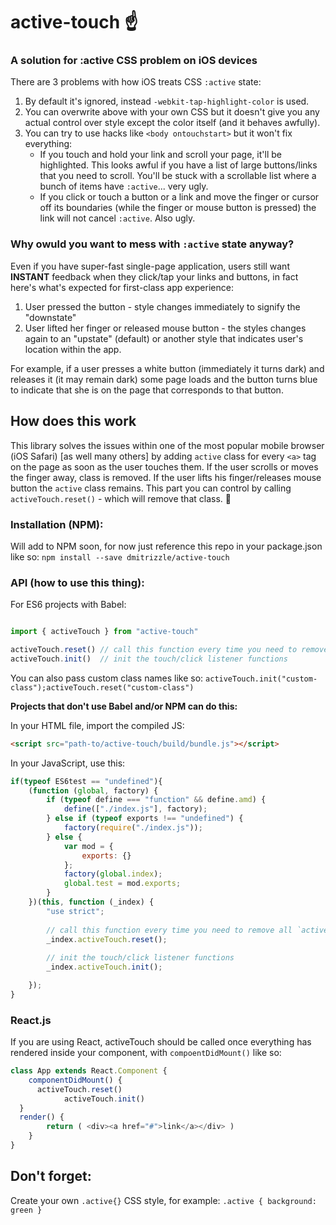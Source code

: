 # active-touch ☝️
### A solution for :active CSS problem on iOS devices

There are 3 problems with how iOS treats CSS `:active` state:

1. By default it's ignored, instead `-webkit-tap-highlight-color` is used.
1. You can overwrite above with your own CSS but it doesn't give you any actual control over style except the color itself (and it behaves awfully).
1. You can try to use hacks like `<body ontouchstart>` but it won't fix everything:
	* If you touch and hold your link and scroll your page, it'll be highlighted. This looks awful if you have a list of large buttons/links that you need to scroll. You'll be stuck with a scrollable list where a bunch of items have `:active`... very ugly.
	* If you click or touch a button or a link and move the finger or cursor off its boundaries (while the finger or mouse button is pressed) the link will not cancel `:active`. Also ugly.

### Why owuld you want to mess with `:active` state anyway?
Even if you have super-fast single-page application, users still want **INSTANT** feedback when they click/tap your links and buttons, in fact here's what's expected for first-class app experience:
1. User pressed the button - style changes immediately to signify the "downstate"
1. User lifted her finger or released mouse button - the styles changes again to an "upstate" (default) or another style that indicates user's location within the app.

For example, if a user presses a white button (immediately it turns dark) and releases it (it may remain dark) some page loads and the button turns blue to indicate that she is on the page that corresponds to that button.

## How does this work
This library solves the issues within one of the most popular mobile browser (iOS Safari) [as well many others] by adding `active` class for every `<a>` tag on the page as soon as the user touches them. If the user scrolls or moves the finger away, class is removed. If the user lifts his finger/releases mouse button the `active` class remains. This part you can control by calling `activeTouch.reset()` - which will remove that class. 🎉

### Installation (NPM):
Will add to NPM soon, for now just reference this repo in your package.json like so:
`npm install --save dmitrizzle/active-touch`

### API (how to use this thing):
For ES6 projects with Babel:

```javascript

import { activeTouch } from "active-touch"

activeTouch.reset() // call this function every time you need to remove all `active` classes (like when new page is loaded)
activeTouch.init()	// init the touch/click listener functions

```
You can also pass custom class names like so: `activeTouch.init("custom-class");activeTouch.reset("custom-class")`

**Projects that don't use Babel and/or NPM can do this:**

In your HTML file, import the compiled JS:
```html
<script src="path-to/active-touch/build/bundle.js"></script>
```

In your JavaScript, use this:
```javascript
if(typeof ES6test == "undefined"){
	(function (global, factory) {
		if (typeof define === "function" && define.amd) {
			define(["./index.js"], factory);
		} else if (typeof exports !== "undefined") {
			factory(require("./index.js"));
		} else {
			var mod = {
				exports: {}
			};
			factory(global.index);
			global.test = mod.exports;
		}
	})(this, function (_index) {
		"use strict";
		
		// call this function every time you need to remove all `active` classes (like when new page is loaded)
		_index.activeTouch.reset(); 
		
		// init the touch/click listener functions
		_index.activeTouch.init();

	});
}
```

### React.js
If you are using React, activeTouch should be called once everything has rendered inside your component, with `compoentDidMount()` like so:
```javascript
class App extends React.Component {
	componentDidMount() {
      activeTouch.reset()
	 		activeTouch.init()
  }
  render() {
		return ( <div><a href="#">link</a></div> )
	}
}
```

## Don't forget:
Create your own `.active{}` CSS style, for example: `.active { background: green }`

